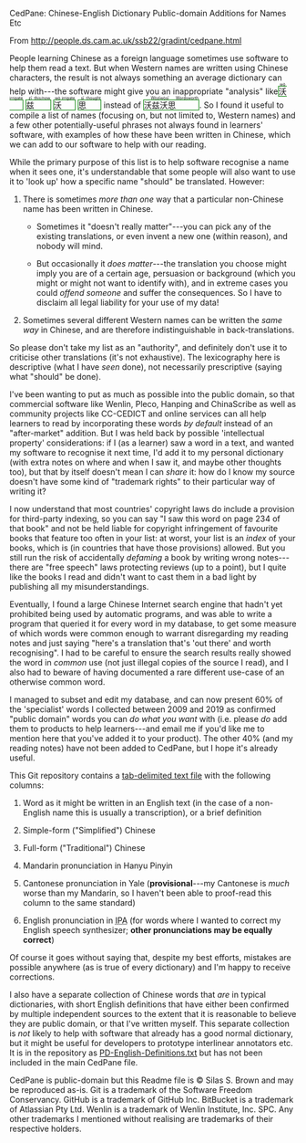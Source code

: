 CedPane: Chinese-English Dictionary Public-domain Additions for Names Etc

From http://people.ds.cam.ac.uk/ssb22/gradint/cedpane.html

People learning Chinese as a foreign language sometimes use software to help them read a text.  But when Western names are written using Chinese characters, the result is not always something an average dictionary can help with---the software might give you an inappropriate "analysis" like <ruby style="border: thin green solid" lang="zh-Hans"><rb>沃</rb><rt>wò</rt><rt lang="en">irrigate</rt></ruby> <ruby style="border: thin green solid" lang="zh-Hans"><rb>兹</rb><rt>zī</rt><rt lang="en">this/now</rt></ruby> <ruby style="border: thin green solid" lang="zh-Hans"><rb>沃</rb><rt>wò</rt><rt lang="en">irrigate</rt></ruby> <ruby style="border: thin green solid" lang="zh-Hans"><rb>思</rb><rt>sī</rt><rt lang="en">thought</rt></ruby> instead of <ruby style="border: thin green solid" lang="zh-Hans"><rb>沃兹沃思</rb><rt>Wòzīwòsī</rt><rt lang="en">Wordsworth</rt></ruby>. So I found it useful to compile a list of names (focusing on, but not limited to, Western names) and a few other potentially-useful phrases not always found in learners' software, with examples of how these have been written in Chinese, which we can add to our software to help with our reading.

While the primary purpose of this list is to help software recognise a name when it sees one, it's understandable that some people will also want to use it to 'look up' how a specific name "should" be translated. However:

  1. There is sometimes _more than one_ way that a particular non-Chinese name has been written in Chinese.

     * Sometimes it "doesn't really matter"---you can pick any of the existing translations, or even invent a new one (within reason), and nobody will mind.

     * But occasionally it _does matter_---the translation you choose might imply you are of a certain age, persuasion or background (which you might or might not want to identify with), and in extreme cases you could _offend someone_ and suffer the consequences. So I have to disclaim all legal liability for your use of my data!

  2. Sometimes several different Western names can be written the _same way_ in Chinese, and are therefore indistinguishable in back-translations.

So please don't take my list as an "authority", and definitely don't use it to criticise other translations (it's not exhaustive). The lexicography here is descriptive (what I have _seen_ done), not necessarily prescriptive (saying what "should" be done).

I've been wanting to put as much as possible into the public domain, so that commercial software like Wenlin, Pleco, Hanping and ChinaScribe as well as community projects like CC-CEDICT and online services can all help learners to read by incorporating these words _by default_ instead of an "after-market" addition. But I was held back by possible 'intellectual property' considerations: if I (as a learner) saw a word in a text, and wanted my software to recognise it next time, I'd add it to my personal dictionary (with extra notes on where and when I saw it, and maybe other thoughts too), but that by itself doesn't mean I can _share_ it: how do I know my source doesn't have some kind of "trademark rights" to their particular way of writing it?

I now understand that most countries' copyright laws do include a provision for third-party indexing, so you can say "I saw this word on page 234 of that book" and not be held liable for copyright infringement of favourite books that feature too often in your list: at worst, your list is an _index_ of your books, which is (in countries that have those provisions) allowed. But you still run the risk of accidentally _defaming_ a book by writing wrong notes---there are "free speech" laws protecting reviews (up to a point), but I quite like the books I read and didn't want to cast them in a bad light by publishing all my misunderstandings.

Eventually, I found a large Chinese Internet search engine that hadn't yet prohibited being used by automatic programs, and was able to write a program that queried it for every word in my database, to get some measure of which words were common enough to warrant disregarding my reading notes and just saying "here's a translation that's 'out there' and worth recognising". I had to be careful to ensure the search results really showed the word in _common_ use (not just illegal copies of the source I read), and I also had to beware of having documented a rare different use-case of an otherwise common word.

I managed to subset and edit my database, and can now present 60% of the 'specialist' words I collected between 2009 and 2019 as confirmed "public domain" words you can _do what you want_ with (i.e. please _do_ add them to products to help learners---and email me if you'd like me to mention here that you've added it to your product). The other 40% (and my reading notes) have not been added to CedPane, but I hope it's already useful.

This Git repository contains a [tab-delimited text file](cedpane.txt) with the following columns:

1. Word as it might be written in an English text (in the case of a non-English name this is usually a transcription), or a brief definition

2. Simple-form ("Simplified") Chinese

3. Full-form ("Traditional") Chinese

4. Mandarin pronunciation in Hanyu Pinyin

5. Cantonese pronunciation in Yale (<b>provisional</b>---my Cantonese is <em>much</em> worse than my Mandarin, so I haven't been able to proof-read this column to the same standard)

6. English pronunciation in <abbr title="International Phonetic Alphabet">IPA</abbr> (for words where I wanted to correct my English speech synthesizer; <b>other pronunciations may be equally correct</b>)

Of course it goes without saying that, despite my best efforts, mistakes are possible anywhere (as is true of every dictionary) and I'm happy to receive corrections.

I also have a separate collection of Chinese words that _are_ in typical dictionaries, with short English definitions that have either been confirmed by multiple independent sources to the extent that it is reasonable to believe they are public domain, or that I've written myself.  This separate collection is _not_ likely to help with software that already has a good normal dictionary, but it might be useful for developers to prototype interlinear annotators etc.  It is in the repository as [PD-English-Definitions.txt](PD-English-Definitions.txt) but has not been included in the main CedPane file.

CedPane is public-domain but this Readme file is &copy; Silas S. Brown and may be reproduced as-is.
Git is a trademark of the Software Freedom Conservancy.
GitHub is a trademark of GitHub Inc.
BitBucket is a trademark of Atlassian Pty Ltd.
Wenlin is a trademark of Wenlin Institute, Inc. SPC.
Any other trademarks I mentioned without realising are trademarks of their respective holders.
